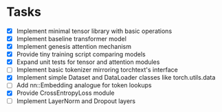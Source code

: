# Tasks

 - [x] Implement minimal tensor library with basic operations
 - [x] Implement baseline transformer model
- [x] Implement genesis attention mechanism
- [x] Provide tiny training script comparing models
- [x] Expand unit tests for tensor and attention modules
 - [ ] Implement basic tokenizer mirroring torchtext's interface
 - [x] Implement simple Dataset and DataLoader classes like torch.utils.data
 - [ ] Add nn::Embedding analogue for token lookups
 - [x] Provide CrossEntropyLoss module
 - [ ] Implement LayerNorm and Dropout layers
